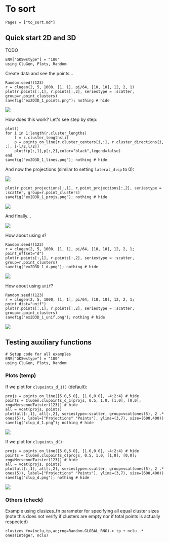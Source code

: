 # To sort

```@contents
Pages = ["to_sort.md"]
```

## Quick start 2D and 3D

TODO

```@setup ex2D3D_1
ENV["GKSwstype"] = "100"
using CluGen, Plots, Random
```

Create data and see the points...

```@example ex2D3D_1
Random.seed!(123)
r = clugen(2, 5, 1000, [1, 1], pi/64, [10, 10], 12, 2, 1)
plot(r.points[:,1], r.points[:,2], seriestype = :scatter, group=r.point_clusters)
savefig("ex2D3D_1_points.png"); nothing # hide
```

![](ex2D3D_1_points.png)

How does this work? Let's see step by step:

```@example ex2D3D_1
plot()
for i in 1:length(r.cluster_lengths)
    l = r.cluster_lengths[i]
    p = points_on_line(r.cluster_centers[i,:], r.cluster_directions[i, :], [-l/2,l/2])
    plot!(p[:,1],p[:,2],color="black",legend=false)
end
savefig("ex2D3D_1_lines.png"); nothing # hide
```

And now the projections (similar to setting `lateral_disp` to 0):

![](ex2D3D_1_lines.png)

```@example ex2D3D_1
plot(r.point_projections[:,1], r.point_projections[:,2], seriestype = :scatter, group=r.point_clusters)
savefig("ex2D3D_1_projs.png"); nothing # hide
```

![](ex2D3D_1_projs.png)

And finally...

![](ex2D3D_1_points.png)

How about using `d`?

```@example ex2D3D_1
Random.seed!(123)
r = clugen(2, 5, 1000, [1, 1], pi/64, [10, 10], 12, 2, 1; point_offset="d")
plot(r.points[:,1], r.points[:,2], seriestype = :scatter, group=r.point_clusters)
savefig("ex2D3D_1_d.png"); nothing # hide
```

![](ex2D3D_1_d.png)


How about using `unif`?

```@example ex2D3D_1
Random.seed!(123)
r = clugen(2, 5, 1000, [1, 1], pi/64, [10, 10], 12, 2, 1; point_dist="unif")
plot(r.points[:,1], r.points[:,2], seriestype = :scatter, group=r.point_clusters)
savefig("ex2D3D_1_unif.png"); nothing # hide
```

![](ex2D3D_1_unif.png)

## Testing auxiliary functions

```@setup 1
# Setup code for all examples
ENV["GKSwstype"] = "100"
using CluGen, Plots, Random
```
### Plots (temp)

If we plot for `clupoints_d_1()` (default):

```@example 1
projs = points_on_line([5.0,5.0], [1.0,0.0], -4:2:4) # hide
points = CluGen.clupoints_d_1(projs, 0.5, 1.0, [1,0], [0,0]; rng=MersenneTwister(123)) # hide
all = vcat(projs, points)
plot(all[:,1], all[:,2], seriestype=:scatter, group=vcat(ones(5), 2 .* ones(5)), label=["Projections" "Points"], ylims=(3,7), size=(600,400))
savefig("clup_d_1.png"); nothing # hide
```

![](clup_d_1.png)

If we plot for `clupoints_d()`:

```@example 1
projs = points_on_line([5.0,5.0], [1.0,0.0], -4:2:4) # hide
points = CluGen.clupoints_d(projs, 0.5, 1.0, [1,0], [0,0]; rng=MersenneTwister(123)) # hide
all = vcat(projs, points)
plot(all[:,1], all[:,2], seriestype=:scatter, group=vcat(ones(5), 2 .* ones(5)), label=["Projections" "Points"], ylims=(3,7), size=(600,400))
savefig("clup_d.png"); nothing # hide
```

![](clup_d.png)

### Others (check)

Example using clusizes_fn parameter for specifying all equal cluster sizes (note
this does not verify if clusters are empty nor if total points is actually respected)

    clusizes_fn=(nclu,tp,ae;rng=Random.GLOBAL_RNG)-> tp ÷ nclu .* ones(Integer, nclu)